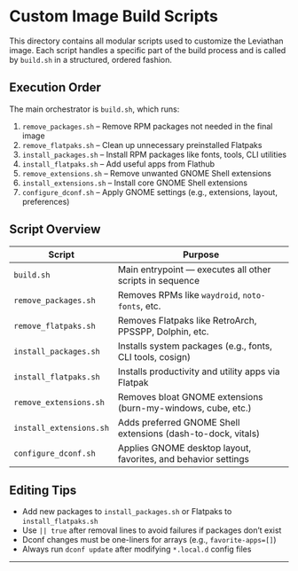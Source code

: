 # Custom Image Build Scripts

This directory contains all modular scripts used to customize the Leviathan image. Each script handles a specific part of the build process and is called by `build.sh` in a structured, ordered fashion.

## Execution Order

The main orchestrator is `build.sh`, which runs:

1. `remove_packages.sh` – Remove RPM packages not needed in the final image
2. `remove_flatpaks.sh` – Clean up unnecessary preinstalled Flatpaks
3. `install_packages.sh` – Install RPM packages like fonts, tools, CLI utilities
4. `install_flatpaks.sh` – Add useful apps from Flathub
5. `remove_extensions.sh` – Remove unwanted GNOME Shell extensions
6. `install_extensions.sh` – Install core GNOME Shell extensions
7. `configure_dconf.sh` – Apply GNOME settings (e.g., extensions, layout, preferences)

## Script Overview

| Script | Purpose |
|--------|---------|
| `build.sh` | Main entrypoint — executes all other scripts in sequence |
| `remove_packages.sh` | Removes RPMs like `waydroid`, `noto-fonts`, etc. |
| `remove_flatpaks.sh` | Removes Flatpaks like RetroArch, PPSSPP, Dolphin, etc. |
| `install_packages.sh` | Installs system packages (e.g., fonts, CLI tools, cosign) |
| `install_flatpaks.sh` | Installs productivity and utility apps via Flatpak |
| `remove_extensions.sh` | Removes bloat GNOME extensions (burn-my-windows, cube, etc.) |
| `install_extensions.sh` | Adds preferred GNOME Shell extensions (dash-to-dock, vitals) |
| `configure_dconf.sh` | Applies GNOME desktop layout, favorites, and behavior settings |

## Editing Tips

- Add new packages to `install_packages.sh` or Flatpaks to `install_flatpaks.sh`
- Use `|| true` after removal lines to avoid failures if packages don’t exist
- Dconf changes must be one-liners for arrays (e.g., `favorite-apps=[]`)
- Always run `dconf update` after modifying `*.local.d` config files

---